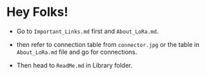 # Hey Folks!

- Go to `Important_Links.md` first and `About_LoRa.md`.

- then refer to connection table from `connector.jpg` or the table in `About_LoRa.md` file and go for connections.

- Then head to `ReadMe.md` in Library folder. 
